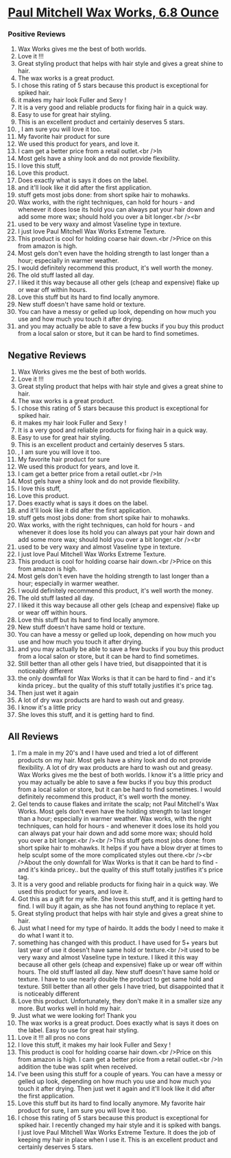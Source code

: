 # [Paul Mitchell Wax Works, 6.8 Ounce](https://products.checkmycream.com/products/Paul-Mitchell-Wax-Works-6.8-Ounce.html)

### Positive Reviews

<ol>
      <li>Wax Works gives me the best of both worlds.  </li>
      <li>Love it !!!  </li>
      <li>Great styling product that helps with hair style and gives a great shine to hair.</li>
      <li>The wax works is a great product.</li>
      <li>I chose this rating of 5 stars because this product is exceptional for spiked hair.</li>
      <li>it makes my hair look Fuller and Sexy !</li>
      <li>It is a very good and reliable products for fixing hair in a quick way.  </li>
      <li>Easy to use for great hair styling.</li>
      <li>This is an excellent product and certainly deserves 5 stars.</li>
      <li>, I am sure you will love it too.</li>
      <li>My favorite hair product for sure</li>
      <li>We used this product for years, and love it.</li>
      <li>I cam get a better price from a retail outlet.&lt;br /&gt;In</li>
      <li>Most gels have a shiny look and do not provide flexibility.  </li>
      <li>I love this stuff,  </li>
      <li>Love this product.  </li>
      <li>Does exactly what is says it does on the label.  </li>
      <li>and it&#x27;ll look like it did after the first application.</li>
      <li>stuff gets most jobs done: from short spike hair to mohawks.</li>
      <li>Wax works, with the right techniques, can hold for hours - and whenever it does lose its hold you can always pat your hair down and add some more wax; should hold you over a bit longer.&lt;br /&gt;&lt;br</li>
      <li>used to be very waxy and almost  Vaseline type in texture.  </li>
      <li>I just love Paul Mitchell Wax Works Extreme Texture.</li>
      <li>This product is cool for holding coarse hair down.&lt;br /&gt;Price on this from amazon is high.</li>
      <li>Most gels don&#x27;t even have the holding strength to last longer than a hour; especially in warmer weather.</li>
      <li>I would definitely recommend this product, it&#x27;s well worth the money.</li>
      <li>The old stuff lasted all day.  </li>
      <li>I liked it this way because all other gels (cheap and expensive) flake up or wear off within hours.  </li>
      <li>Love this stuff but its hard to find locally anymore.  </li>
      <li>New stuff doesn&#x27;t have same hold or texture.  </li>
      <li>You can have a messy or gelled up look, depending on how much you use and how much you touch it after drying.</li>
      <li>and you may actually be able to save a few bucks if you buy this product from a local salon or store, but it can be hard to find sometimes.</li>
</ol>


<h2>Negative Reviews</h2>
<ol>
<li> Wax Works gives me the best of both worlds.  </li>
<li> Love it !!!  </li>
<li> Great styling product that helps with hair style and gives a great shine to hair.</li>
<li> The wax works is a great product.</li>
<li> I chose this rating of 5 stars because this product is exceptional for spiked hair.</li>
<li> it makes my hair look Fuller and Sexy !</li>
<li> It is a very good and reliable products for fixing hair in a quick way.  </li>
<li> Easy to use for great hair styling.</li>
<li> This is an excellent product and certainly deserves 5 stars.</li>
<li> , I am sure you will love it too.</li>
<li> My favorite hair product for sure</li>
<li> We used this product for years, and love it.</li>
<li> I cam get a better price from a retail outlet.&lt;br /&gt;In</li>
<li> Most gels have a shiny look and do not provide flexibility.  </li>
<li> I love this stuff,  </li>
<li> Love this product.  </li>
<li> Does exactly what is says it does on the label.  </li>
<li> and it&#x27;ll look like it did after the first application.</li>
<li> stuff gets most jobs done: from short spike hair to mohawks.</li>
<li> Wax works, with the right techniques, can hold for hours - and whenever it does lose its hold you can always pat your hair down and add some more wax; should hold you over a bit longer.&lt;br /&gt;&lt;br</li>
<li> used to be very waxy and almost  Vaseline type in texture.  </li>
<li> I just love Paul Mitchell Wax Works Extreme Texture.</li>
<li> This product is cool for holding coarse hair down.&lt;br /&gt;Price on this from amazon is high.</li>
<li> Most gels don&#x27;t even have the holding strength to last longer than a hour; especially in warmer weather.</li>
<li> I would definitely recommend this product, it&#x27;s well worth the money.</li>
<li> The old stuff lasted all day.  </li>
<li> I liked it this way because all other gels (cheap and expensive) flake up or wear off within hours.  </li>
<li> Love this stuff but its hard to find locally anymore.  </li>
<li> New stuff doesn&#x27;t have same hold or texture.  </li>
<li> You can have a messy or gelled up look, depending on how much you use and how much you touch it after drying.</li>
<li> and you may actually be able to save a few bucks if you buy this product from a local salon or store, but it can be hard to find sometimes.</li>
<li> Still better than all other gels I have tried, but disappointed that it is noticeably different</li>
<li> the only downfall for Wax Works is that it can be hard to find - and it&#x27;s kinda pricey.. but the quality of this stuff totally justifies it&#x27;s price tag.</li>
<li> Then just wet it again</li>
<li> A lot of dry wax products  are hard to wash out and greasy.</li>
<li> I know it&#x27;s a little pricy</li>
<li> She loves this stuff, and it is getting hard to find.</li>
</ol>

<h2>All Reviews</h2>

<ol>
    <li> I&#x27;m a male in my 20&#x27;s and I have used and tried a lot of different products on my hair. Most gels have a shiny look and do not provide flexibility.  A lot of dry wax products  are hard to wash out and greasy. Wax Works gives me the best of both worlds.  I know it&#x27;s a little pricy and you may actually be able to save a few bucks if you buy this product from a local salon or store, but it can be hard to find sometimes. I would definitely recommend this product, it&#x27;s well worth the money.</li>
    <li> Gel tends to cause flakes and irritate the scalp; not Paul Mitchell&#x27;s Wax Works. Most gels don&#x27;t even have the holding strength to last longer than a hour; especially in warmer weather. Wax works, with the right techniques, can hold for hours - and whenever it does lose its hold you can always pat your hair down and add some more wax; should hold you over a bit longer.&lt;br /&gt;&lt;br /&gt;This stuff gets most jobs done: from short spike hair to mohawks. It helps if you have a blow dryer at times to help sculpt some of the more complicated styles out there.&lt;br /&gt;&lt;br /&gt;About the only downfall for Wax Works is that it can be hard to find - and it&#x27;s kinda pricey.. but the quality of this stuff totally justifies it&#x27;s price tag.</li>
    <li> It is a very good and reliable products for fixing hair in a quick way.  We used this product for years, and love it.</li>
    <li> Got this as a gift for my wife. She loves this stuff, and it is getting hard to find. I will buy it again, as she has not found anything to replace it yet.</li>
    <li> Great styling product that helps with hair style and gives a great shine to hair.</li>
    <li> Just what I need for my type of hairdo.  It adds the body I need to make it do what I want it to.</li>
    <li> something has changed with this product.  I have used for 5+ years but last year of use it doesn&#x27;t have same hold or texture.&lt;br /&gt;it used to be very waxy and almost  Vaseline type in texture.  I liked it this way because all other gels (cheap and expensive) flake up or wear off within hours.  The old stuff lasted all day.  New stuff doesn&#x27;t have same hold or texture.  I have to use nearly double the product to get same hold and texture.  Still better than all other gels I have tried, but disappointed that it is noticeably different</li>
    <li> Love this product.  Unfortunately, they don&#x27;t make it in a smaller size any more.  But works well in hold my hair.</li>
    <li> Just what we were looking for! Thank you</li>
    <li> The wax works is a great product. Does exactly what is says it does on the label.  Easy to use for great hair styling.</li>
    <li> Love it !!!  all pros no cons</li>
    <li> I love this stuff,  it makes my hair look Fuller and Sexy !</li>
    <li> This product is cool for holding coarse hair down.&lt;br /&gt;Price on this from amazon is high. I cam get a better price from a retail outlet.&lt;br /&gt;In addition the tube was split when received.</li>
    <li> I&#x27;ve been using this stuff for a couple of years. You can have a messy or gelled up look, depending on how much you use and how much you touch it after drying. Then just wet it again and it&#x27;ll look like it did after the first application.</li>
    <li> Love this stuff but its hard to find locally anymore.  My favorite hair product for sure, I am sure you will love it too.</li>
    <li> I chose this rating of 5 stars because this product is exceptional for spiked hair. I recently changed my hair style and it is spiked with bangs. I just love Paul Mitchell Wax Works Extreme Texture. It does the job of keeping my hair in place when I use it. This is an excellent product and certainly deserves 5 stars.</li>
</ol>




